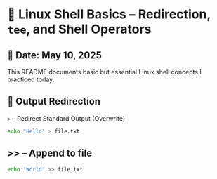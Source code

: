 # 🐧 Linux Shell Basics – Redirection, `tee`, and Shell Operators

## 📅 Date: May 10, 2025

This README documents basic but essential Linux shell concepts I practiced today.

## 🔄 Output Redirection

`>` – Redirect Standard Output (Overwrite)  
```bash
echo "Hello" > file.txt
```
## >> – Append to file
```bash
echo "World" >> file.txt
```

